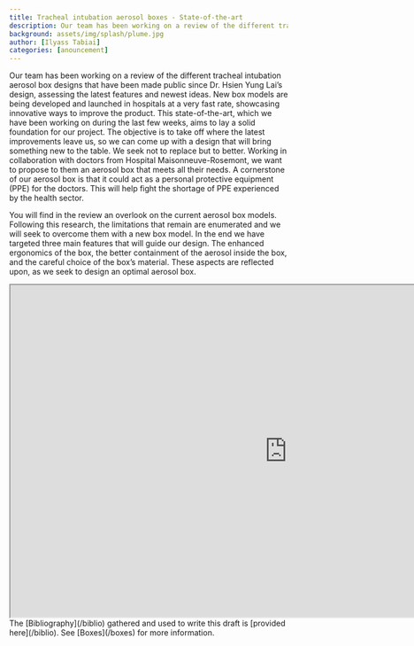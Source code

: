 ```yaml
---
title: Tracheal intubation aerosol boxes - State-of-the-art
description: Our team has been working on a review of the different tracheal intubation aerosol box designs that have been made public since Dr. Hsien Yung Lai’s design, assessing the latest features and newest ideas. This state-of-the-art, which we have been working on during the last few weeks, aims to lay a solid foundation for our project.
background: assets/img/splash/plume.jpg
author: [Ilyass Tabiai]
categories: [anouncement]
---
```


Our team has been working on a review of the different tracheal intubation aerosol box designs that have been made public since Dr. Hsien Yung Lai’s design, assessing the latest features and newest ideas. New box models are being developed and launched in hospitals at a very fast rate, showcasing innovative ways to improve the product.  This state-of-the-art, which we have been working on during the last few weeks, aims to lay a solid foundation for our project. The objective is to take off where the latest improvements leave us, so we can come up with a design that will bring something new to the table. We seek not to replace but to better. Working in collaboration with doctors from Hospital Maisonneuve-Rosemont, we want to propose to them an aerosol box that meets all their needs. A cornerstone of our aerosol box is that it could act as a personal protective equipment (PPE) for the doctors. This will help fight the shortage of PPE experienced by the health sector. 

You will find in the review an overlook on the current aerosol box models. Following this research, the limitations that remain are enumerated and we will seek to overcome them with a new box model. In the end we have targeted three main features that will guide our design. The enhanced ergonomics of the box, the better containment of the aerosol inside the box, and the careful choice of the box’s material. These aspects are reflected upon, as we seek to design an optimal aerosol box. 

<center>
<iframe src="https://docs.google.com/document/d/e/2PACX-1vSH4ta1g5HEDb4WStKf1OK12sYJ50IZA7QaGyHb6YTKX5E7HYFOHDD6Y6F8nEzE1zLTC86OYaVEEEwX/pub?embedded=true" width="1000" height="600"></iframe>
</center>
The [Bibliography](/biblio) gathered and used to write this draft is [provided here](/biblio). 
See [Boxes](/boxes) for more information.